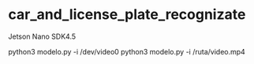 # car_and_license_plate_recognizate
Jetson Nano SDK4.5

python3 modelo.py -i /dev/video0
python3 modelo.py -i /ruta/video.mp4

